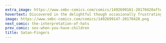 ```yaml
---
extra_image: https://www.smbc-comics.com/comics/1492699161-20170420after.png
hovertext: Discovered in the delightful though occasionally frustrating Moscow Puzzles
image: https://www.smbc-comics.com/comics/1492699147-20170420.png
next_comic: the-interpretation-of-hats
prev_comic: sex-when-you-have-children
title: Satan-Fingers
---
```



